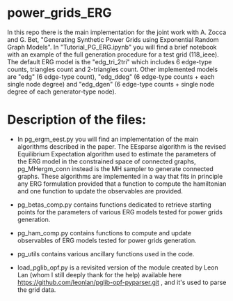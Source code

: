 # power_grids_ERG

In this repo there is the main implementation for the joint work with A. Zocca and G. Bet, "Generating Synthetic Power Grids using Exponential Random Graph Models". In "Tutorial_PG_ERG.ipynb" you will find a brief notebook with an example of the full generation procedure for a test grid (118_ieee). The default ERG model is the "edg_tri_2tri" which includes 6 edge-type counts, triangles count and 2-triangles count. Other implemented models are "edg" (6 edge-type count),  "edg_ddeg" (6 edge-type counts + each single node degree) and "edg_dgen" (6 edge-type counts + single node degree of each generator-type node).

# Description of the files:

- In pg_ergm_eest.py you will find an implementation of the main algorithms described in the paper. The EEsparse algorithm is the revised Equilibrium Expectation algorithm used to estimate the parameters of the ERG model in the constrained space of connected graphs, pg_MHergm_conn instead is the MH sampler to generate connected graphs. These algorithms are implemented in a way that fits in principle any ERG formulation provided that a function to compute the hamiltonian and one function to update the observables are provided.

-  pg_betas_comp.py contains functions dedicated to retrieve starting points for the parameters of various ERG models tested for power grids generation.

-  pg_ham_comp.py contains  functions to  compute and update observables of ERG models tested for power grids generation.

-  pg_utils contains various ancillary functions used in the code.

-  load_pglib_opf.py is a revisited version of the module created by Leon Lan (whom I still deeply thank for the help) available here https://github.com/leonlan/pglib-opf-pyparser.git , and it's used to parse the grid data.

